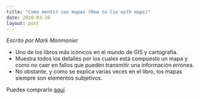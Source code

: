 ```yaml
---
title: "Como mentir con mapas (How to lie with maps)"
date: 2020-03-18
layout: post
---
```


*Escrito por  Mark Monmonier* 
* Uno de los libros más icónicos en el mundo de GIS y cartografía. 
* Muestra todos los detalles por los cuales está compuesto un mapa y como no caer en fallos que pueden transmitir una información erronea. 
* No obstante, y como se explica varias veces en el libro, los mapas siempre son elementos subjetivos.

Puedes comprarlo [aquí](https://www.fruugo.es/como-mentir-con-maps-third-edition/p-51640078-103952091?language=es&ac=croud) 
